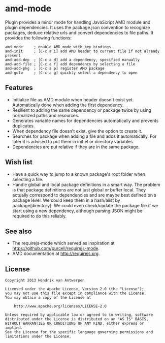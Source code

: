 amd-mode
========

Plugin provides a minor mode for handling JavaScript AMD module and plugin dependencies. It uses the package.json convention to recognize packages, deduce relative urls and convert dependencies to file paths. It provides the following functions:

    amd-mode     ; enable AMD mode with key bindings
    amd-init     ; [C-c a i] add AMD header to current file if not already present
    amd-add-dep  ; [C-c a d] add a dependency, specified manually
    amd-add-file ; [C-c a f] add dependency by selecting a file
    amd-add-pkg  ; [C-c a p] register AMD package
    amd-goto     ; [C-c a g] quickly select a dependency to open

Features
--------

 * Initialize file as AMD module when header doesn't exist yet. Automatically done when adding the first dependency.
 * Resilient to adding the same dependency or package twice by using normalized paths and resources.
 * Generates variable names for dependencies automatically and prevents duplicates.
 * When dependency file doesn't exist, give the option to create it.
 * Searches for package when adding a file and adds it automatically. For later it is advised to put them in init.el or directory variables.
 * Dependencies are put relative if they are in the same package.

Wish list
---------

 * Have a quick way to jump to a known package's root folder when selecting a file.
 * Handle global and local package definitions in a smart way. The problem is that package definitions are not just global or buffer local. They actually correspond to dependencies and are maybe best defined on a package level. We could keep them in a hash/alist by package(directory). We could even check/update the package file if we start using a new dependency, although parsing JSON might be required to do this reliably.

See also
--------

 * The requirejs-mode which served as inspiration at https://github.com/purcell/requirejs-mode.
 * AMD documentation at http://requirejs.org.

License
-------

    Copyright 2013 Hendrik van Antwerpen

    Licensed under the Apache License, Version 2.0 (the "License");
    you may not use this file except in compliance with the License.
    You may obtain a copy of the License at

        http://www.apache.org/licenses/LICENSE-2.0

    Unless required by applicable law or agreed to in writing, software
    distributed under the License is distributed on an "AS IS" BASIS,
    WITHOUT WARRANTIES OR CONDITIONS OF ANY KIND, either express or implied.
    See the License for the specific language governing permissions and
    limitations under the License.
